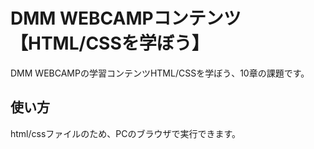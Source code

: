 # DMM WEBCAMPコンテンツ【HTML/CSSを学ぼう】
DMM WEBCAMPの学習コンテンツHTML/CSSを学ぼう、10章の課題です。
## 使い方
html/cssファイルのため、PCのブラウザで実行できます。